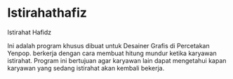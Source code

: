 # Istirahathafiz
Istirahat Hafidz

Ini adalah program khusus dibuat untuk Desainer Grafis di Percetakan Yenpop.
berkerja dengan cara membuat hitung mundur ketika karyawan istirahat.
Program ini bertujuan agar karyawan lain dapat mengetahui kapan karyawan yang sedang istirahat akan kembali bekerja.
